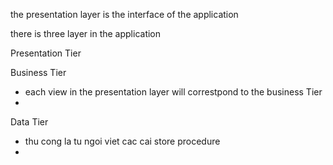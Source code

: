 

the presentation layer is the interface of the application  

there is three layer in the application  


Presentation Tier  

Business Tier 
- each view in the presentation layer will correstpond to the business Tier 
- 
Data Tier  
- thu cong la tu ngoi viet cac cai store procedure 
- 




